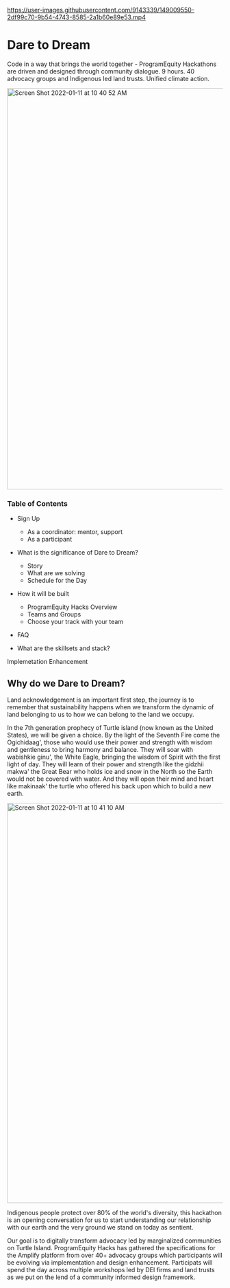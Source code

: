 

https://user-images.githubusercontent.com/9143339/149009550-2df99c70-9b54-4743-8585-2a1b60e89e53.mp4


# Dare to Dream 
Code in a way that brings the world together - ProgramEquity Hackathons are driven and designed through community dialogue. 9 hours. 40 advocacy groups and Indigenous led land trusts. Unified climate action.

<img width="934" alt="Screen Shot 2022-01-11 at 10 40 52 AM" src="https://user-images.githubusercontent.com/9143339/149002380-7f4f34e8-073d-4e68-92b5-b60c48d16535.png">

### Table of Contents
- Sign Up 
   - As a coordinator: mentor, support
   - As a participant
- What is the significance of Dare to Dream?
  - Story 
  - What are we solving
  - Schedule for the Day 
- How it will be built
  - ProgramEquity Hacks Overview 
  - Teams and Groups 
  - Choose your track with your team 
- FAQ 


 - What are the skillsets and stack?

Implemetation 
Enhancement 

## Why do we Dare to Dream?

Land acknowledgement is an important first step, the journey is to remember that sustainability happens when we transform the dynamic of land belonging to us to how we can belong to the land we occupy. 

In the 7th generation prophecy of Turtle island (now known as the United States), we will be given a choice. By the light of the Seventh Fire come the Ogichidaag', those who would use their power and strength with wisdom and gentleness to bring harmony and balance. They will soar with wabishkie ginu', the White Eagle, bringing the wisdom of Spirit with the first light of day. They will learn of their power and strength like the gidzhii makwa' the Great Bear who holds ice and snow in the North so the Earth would not be covered with water. And they will open their mind and heart like makinaak' the turtle who offered his back upon which to build a new earth.

<img width="931" alt="Screen Shot 2022-01-11 at 10 41 10 AM" src="https://user-images.githubusercontent.com/9143339/149010727-8b773896-0925-42e3-81f8-2d4a6dd1b9d7.png">

Indigenous people protect over 80% of the world's diversity, this hackathon is an opening conversation for us to start understanding our relationship with our earth and the very ground we stand on today as sentient.

Our goal is to digitally transform advocacy led by marginalized communities on Turtle Island. ProgramEquity Hacks has gathered the specifications for the Amplify platform from over 40+ advocacy groups which participants will be evolving via implementation and design enhancement. Participats will spend the day across multiple workshops led by DEI firms and land trusts as we put on the lend of a community informed design framework. 



